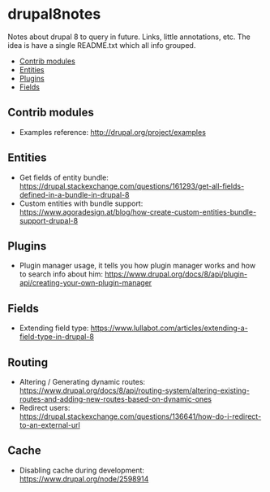 # drupal8notes
Notes about drupal 8 to query in future. Links, little annotations, etc. The idea is have a single README.txt  which all info grouped.

  * [Contrib modules](#contrib-modules)
  * [Entities](#entities)
  * [Plugins](#plugins)
  * [Fields](#fields)

## Contrib modules
- Examples reference: http://drupal.org/project/examples

## Entities
- Get fields of entity bundle: https://drupal.stackexchange.com/questions/161293/get-all-fields-defined-in-a-bundle-in-drupal-8
- Custom entities with bundle support: https://www.agoradesign.at/blog/how-create-custom-entities-bundle-support-drupal-8

## Plugins
- Plugin manager usage, it tells you how plugin manager works and how to search info about him: https://www.drupal.org/docs/8/api/plugin-api/creating-your-own-plugin-manager

## Fields
- Extending field type: https://www.lullabot.com/articles/extending-a-field-type-in-drupal-8

## Routing
- Altering / Generating dynamic routes: https://www.drupal.org/docs/8/api/routing-system/altering-existing-routes-and-adding-new-routes-based-on-dynamic-ones
- Redirect users: https://drupal.stackexchange.com/questions/136641/how-do-i-redirect-to-an-external-url

## Cache
- Disabling cache during development: https://www.drupal.org/node/2598914
